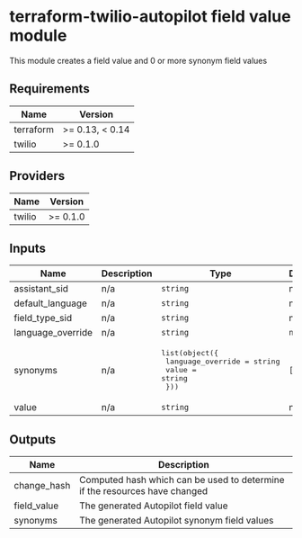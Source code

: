 # terraform-twilio-autopilot field value module

This module creates a field value and 0 or more synonym field values

## Requirements

| Name      | Version         |
| --------- | --------------- |
| terraform | >= 0.13, < 0.14 |
| twilio    | >= 0.1.0        |

## Providers

| Name   | Version  |
| ------ | -------- |
| twilio | >= 0.1.0 |

## Inputs

| Name              | Description | Type                                                                               | Default | Required |
| ----------------- | ----------- | ---------------------------------------------------------------------------------- | ------- | :------: |
| assistant_sid     | n/a         | `string`                                                                           | n/a     |   yes    |
| default_language  | n/a         | `string`                                                                           | n/a     |   yes    |
| field_type_sid    | n/a         | `string`                                                                           | n/a     |   yes    |
| language_override | n/a         | `string`                                                                           | `null`  |    no    |
| synonyms          | n/a         | <pre>list(object({<br> language_override = string<br> value = string<br> }))</pre> | `[]`    |    no    |
| value             | n/a         | `string`                                                                           | n/a     |   yes    |

## Outputs

| Name        | Description                                                                |
| ----------- | -------------------------------------------------------------------------- |
| change_hash | Computed hash which can be used to determine if the resources have changed |
| field_value | The generated Autopilot field value                                        |
| synonyms    | The generated Autopilot synonym field values                               |
